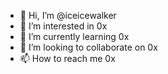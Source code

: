 - 👋 Hi, I’m @iceicewalker
- 👀 I’m interested in 0x
- 🌱 I’m currently learning 0x
- 💞️ I’m looking to collaborate on 0x
- 📫 How to reach me 0x
